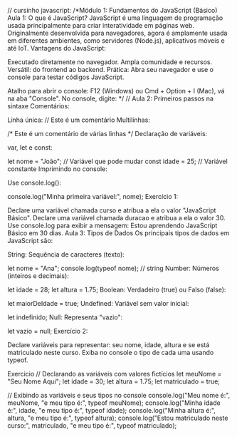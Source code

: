 // cursinho javascript:
/*Módulo 1: Fundamentos do JavaScript (Básico)
Aula 1: O que é JavaScript?
JavaScript é uma linguagem de programação usada principalmente para criar interatividade em páginas web.
Originalmente desenvolvida para navegadores, agora é amplamente usada em diferentes ambientes, como servidores (Node.js), aplicativos móveis e até IoT.
Vantagens do JavaScript:

Executado diretamente no navegador.
Ampla comunidade e recursos.
Versátil: do frontend ao backend.
Prática: Abra seu navegador e use o console para testar códigos JavaScript.

Atalho para abrir o console: F12 (Windows) ou Cmd + Option + I (Mac), vá na aba "Console".
No console, digite:
*/
// Aula 2: Primeiros passos na sintaxe
             Comentários:

Linha única: // Este é um comentário
Multilinhas:

/* Este é um 
comentário de várias linhas */
Declaração de variáveis:

var, let e const:

let nome = "João";  // Variável que pode mudar
const idade = 25;   // Variável constante
Imprimindo no console:

Use console.log():

console.log("Minha primeira variável:", nome);
Exercício 1:

Declare uma variável chamada curso e atribua a ela o valor "JavaScript Básico".
Declare uma variável chamada duracao e atribua a ela o valor 30.
Use console.log para exibir a mensagem: Estou aprendendo JavaScript Básico em 30 dias.
Aula 3: Tipos de Dados
Os principais tipos de dados em JavaScript são:

String: Sequência de caracteres (texto):


let nome = "Ana";
console.log(typeof nome); // string
Number: Números (inteiros e decimais):


let idade = 28;
let altura = 1.75;
Boolean: Verdadeiro (true) ou Falso (false):


let maiorDeIdade = true;
Undefined: Variável sem valor inicial:


let indefinido;
Null: Representa "vazio":


let vazio = null;
Exercício 2:

Declare variáveis para representar: seu nome, idade, altura e se está matriculado neste curso.
Exiba no console o tipo de cada uma usando typeof.

Exercicio
// Declarando as variáveis com valores fictícios
let meuNome = "Seu Nome Aqui";
let idade = 30;
let altura = 1.75;
let matriculado = true;

// Exibindo as variáveis e seus tipos no console
console.log("Meu nome é:", meuNome, "e meu tipo é:", typeof meuNome);
console.log("Minha idade é:", idade, "e meu tipo é:", typeof idade);
console.log("Minha altura é:", altura, "e meu tipo é:", typeof altura);
console.log("Estou matriculado neste curso:", matriculado, "e meu tipo é:", typeof matriculado);
